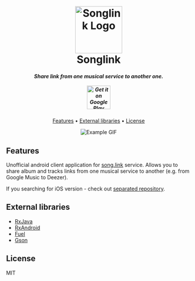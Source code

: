 <h1 align="center">
  <img src=".github/logo.png" alt="Songlink Logo" width="128">
  <br>
  Songlink
</h1>

<h5 align="center">
  Share link from one musical service to another one.
  <br>
  <br>
  <a href="https://play.google.com/store/apps/details?id=io.robotmafia.app&utm_source=github&pcampaignid=MKT-Other-global-all-co-prtnr-py-PartBadge-Mar2515-1">
    <img alt="Get it on Google Play" src="https://play.google.com/intl/en_us/badges/images/generic/en_badge_web_generic.png" height="64">
  </a>
</h5>

<p align="center">
  <a href="#features">Features</a> •
  <a href="#external-libraries">External libraries</a> •
  <a href="#license">License</a>
</p>

<p align="center">
  <img src=".github/example.gif" alt="Example GIF">
</p>

## Features

Unofficial android client application for [song.link](https://song.link) service. Allows you to share album and tracks links from one musical service to another (e.g. from Google Music to Deezer).

If you searching for iOS version - check out [separated repository](https://github.com/Ty3uK/songlink-ios).


## External libraries

- [RxJava](https://github.com/ReactiveX/RxJava)
- [RxAndroid](https://github.com/ReactiveX/RxAndroid)
- [Fuel](https://github.com/kittinunf/Fuel)
- [Gson](https://github.com/google/gson)

## License

MIT
